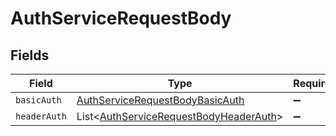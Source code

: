 # AuthServiceRequestBody


## Fields

| Field                                                                                             | Type                                                                                              | Required                                                                                          | Description                                                                                       |
| ------------------------------------------------------------------------------------------------- | ------------------------------------------------------------------------------------------------- | ------------------------------------------------------------------------------------------------- | ------------------------------------------------------------------------------------------------- |
| `basicAuth`                                                                                       | [AuthServiceRequestBodyBasicAuth](../../models/shared/AuthServiceRequestBodyBasicAuth.md)         | :heavy_minus_sign:                                                                                | N/A                                                                                               |
| `headerAuth`                                                                                      | List<[AuthServiceRequestBodyHeaderAuth](../../models/shared/AuthServiceRequestBodyHeaderAuth.md)> | :heavy_minus_sign:                                                                                | N/A                                                                                               |
